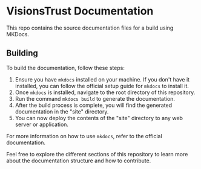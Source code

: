 # VisionsTrust Documentation

This repo contains the source documentation files for a build using MKDocs.

## Building

To build the documentation, follow these steps:

1. Ensure you have `mkdocs` installed on your machine. If you don't have it installed, you can follow the official setup guide for `mkdocs` to install it.
2. Once `mkdocs` is installed, navigate to the root directory of this repository.
3. Run the command `mkdocs build` to generate the documentation.
4. After the build process is complete, you will find the generated documentation in the "site" directory.
5. You can now deploy the contents of the "site" directory to any web server or application.

For more information on how to use `mkdocs`, refer to the official documentation.

Feel free to explore the different sections of this repository to learn more about the documentation structure and how to contribute.
